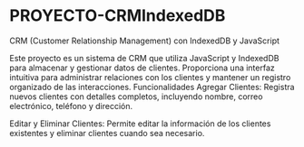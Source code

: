 # PROYECTO-CRMIndexedDB
CRM (Customer Relationship Management) con IndexedDB y JavaScript

Este proyecto es un sistema de CRM que utiliza JavaScript y IndexedDB para almacenar y gestionar datos de clientes. Proporciona una interfaz intuitiva para administrar relaciones con los clientes y mantener un registro organizado de las interacciones.
Funcionalidades
  Agregar Clientes: Registra nuevos clientes con detalles completos, incluyendo nombre, correo electrónico, teléfono y dirección.
  
  Editar y Eliminar Clientes: Permite editar la información de los clientes existentes y eliminar clientes cuando sea necesario.
  
  
